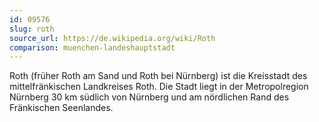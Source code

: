 ```yaml
---
id: 09576
slug: roth
source_url: https://de.wikipedia.org/wiki/Roth
comparison: muenchen-landeshauptstadt
---
```


Roth (früher Roth am Sand und Roth bei Nürnberg) ist die Kreisstadt des mittelfränkischen Landkreises Roth. Die Stadt liegt in der Metropolregion Nürnberg 30 km südlich von Nürnberg und am nördlichen Rand des Fränkischen Seenlandes.
